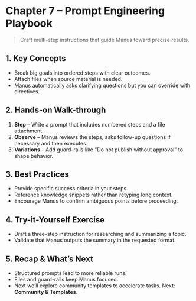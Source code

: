 # Chapter 7 – Prompt Engineering Playbook
> Craft multi-step instructions that guide Manus toward precise results.

## 1. Key Concepts
- Break big goals into ordered steps with clear outcomes.
- Attach files when source material is needed.
- Manus automatically asks clarifying questions but you can override with directives.

## 2. Hands-on Walk-through
1. **Step** – Write a prompt that includes numbered steps and a file attachment.
2. **Observe** – Manus reviews the steps, asks follow-up questions if necessary and then executes.
3. **Variations** – Add guard-rails like "Do not publish without approval" to shape behavior.

## 3. Best Practices
- Provide specific success criteria in your steps.
- Reference knowledge snippets rather than retyping long context.
- Encourage Manus to confirm ambiguous points before proceeding.

## 4. Try-it-Yourself Exercise
- Draft a three-step instruction for researching and summarizing a topic.
- Validate that Manus outputs the summary in the requested format.

## 5. Recap & What’s Next
- Structured prompts lead to more reliable runs.
- Files and guard-rails keep Manus focused.
- Next we’ll explore community templates to accelerate tasks.
Next: **Community & Templates**.

